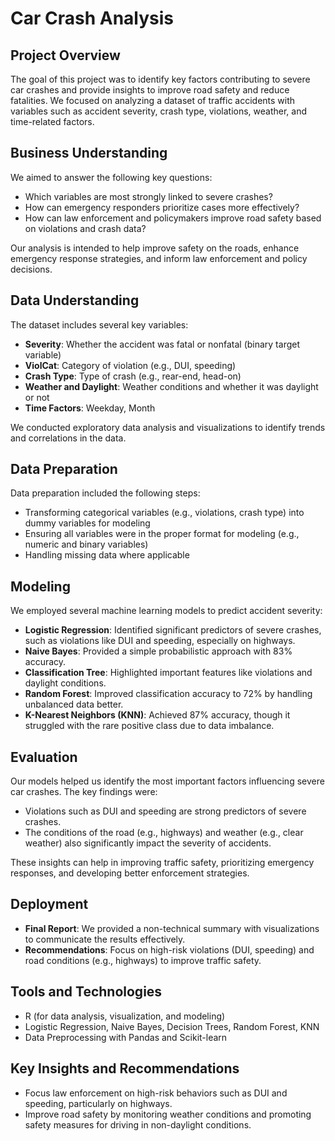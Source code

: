 # Car Crash Analysis


## **Project Overview**
The goal of this project was to identify key factors contributing to severe car crashes and provide insights to improve road safety and reduce fatalities. We focused on analyzing a dataset of traffic accidents with variables such as accident severity, crash type, violations, weather, and time-related factors.

## **Business Understanding**
We aimed to answer the following key questions:
- Which variables are most strongly linked to severe crashes?
- How can emergency responders prioritize cases more effectively?
- How can law enforcement and policymakers improve road safety based on violations and crash data?

Our analysis is intended to help improve safety on the roads, enhance emergency response strategies, and inform law enforcement and policy decisions.

## **Data Understanding**
The dataset includes several key variables:
- **Severity**: Whether the accident was fatal or nonfatal (binary target variable)
- **ViolCat**: Category of violation (e.g., DUI, speeding)
- **Crash Type**: Type of crash (e.g., rear-end, head-on)
- **Weather and Daylight**: Weather conditions and whether it was daylight or not
- **Time Factors**: Weekday, Month

We conducted exploratory data analysis and visualizations to identify trends and correlations in the data.

## **Data Preparation**
Data preparation included the following steps:
- Transforming categorical variables (e.g., violations, crash type) into dummy variables for modeling
- Ensuring all variables were in the proper format for modeling (e.g., numeric and binary variables)
- Handling missing data where applicable

## **Modeling**
We employed several machine learning models to predict accident severity:
- **Logistic Regression**: Identified significant predictors of severe crashes, such as violations like DUI and speeding, especially on highways.
- **Naive Bayes**: Provided a simple probabilistic approach with 83% accuracy.
- **Classification Tree**: Highlighted important features like violations and daylight conditions.
- **Random Forest**: Improved classification accuracy to 72% by handling unbalanced data better.
- **K-Nearest Neighbors (KNN)**: Achieved 87% accuracy, though it struggled with the rare positive class due to data imbalance.

## **Evaluation**
Our models helped us identify the most important factors influencing severe car crashes. The key findings were:
- Violations such as DUI and speeding are strong predictors of severe crashes.
- The conditions of the road (e.g., highways) and weather (e.g., clear weather) also significantly impact the severity of accidents.
  
These insights can help in improving traffic safety, prioritizing emergency responses, and developing better enforcement strategies.

## **Deployment**
- **Final Report**: We provided a non-technical summary with visualizations to communicate the results effectively.
- **Recommendations**: Focus on high-risk violations (DUI, speeding) and road conditions (e.g., highways) to improve traffic safety.

## **Tools and Technologies**
- R (for data analysis, visualization, and modeling)
- Logistic Regression, Naive Bayes, Decision Trees, Random Forest, KNN
- Data Preprocessing with Pandas and Scikit-learn

## **Key Insights and Recommendations**
- Focus law enforcement on high-risk behaviors such as DUI and speeding, particularly on highways.
- Improve road safety by monitoring weather conditions and promoting safety measures for driving in non-daylight conditions.
